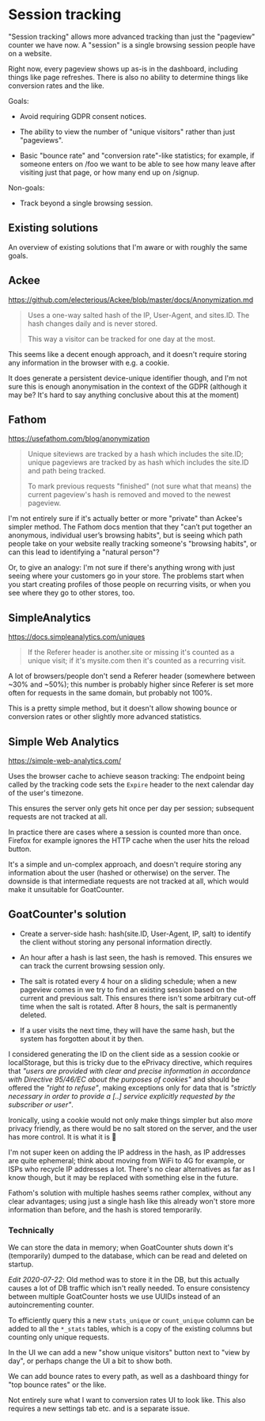 Session tracking
================

"Session tracking" allows more advanced tracking than just the "pageview"
counter we have now. A "session" is a single browsing session people have on a
website.

Right now, every pageview shows up as-is in the dashboard, including things like
page refreshes. There is also no ability to determine things like conversion
rates and the like.

Goals:

- Avoid requiring GDPR consent notices.

- The ability to view the number of "unique visitors" rather than just
  "pageviews".

- Basic "bounce rate" and "conversion rate"-like statistics; for example, if
  someone enters on /foo we want to be able to see how many leave after visiting
  just that page, or how many end up on /signup.

Non-goals:

- Track beyond a single browsing session.


Existing solutions
------------------

An overview of existing solutions that I'm aware or with roughly the same goals.

Ackee
-----

https://github.com/electerious/Ackee/blob/master/docs/Anonymization.md

> Uses a one-way salted hash of the IP, User-Agent, and sites.ID. The hash changes
> daily and is never stored.
>
> This way a visitor can be tracked for one day at the most.

This seems like a decent enough approach, and it doesn't require storing any
information in the browser with e.g. a cookie.

It does generate a persistent device-unique identifier though, and I'm not sure
this is enough anonymisation in the context of the GDPR (although it may be?
It's hard to say anything conclusive about this at the moment)

Fathom
------

https://usefathom.com/blog/anonymization

> Unique siteviews are tracked by a hash which includes the site.ID; unique
> pageviews are tracked by as hash which includes the site.ID and path being
> tracked.
>
> To mark previous requests "finished" (not sure what that means) the current
> pageview's hash is removed and moved to the newest pageview.

I'm not entirely sure if it's actually better or more "private" than Ackee's
simpler method. The Fathom docs mention that they "can’t put together an
anonymous, individual user’s browsing habits", but is seeing which path people
take on your website really tracking someone's "browsing habits", or can this
lead to identifying a "natural person"?

Or, to give an analogy: I'm not sure if there's anything wrong with just seeing
where your customers go in your store. The problems start when you start
creating profiles of those people on recurring visits, or when you see where
they go to other stores, too.


SimpleAnalytics
---------------

https://docs.simpleanalytics.com/uniques

> If the Referer header is another.site or missing it's counted as a unique
> visit; if it's mysite.com then it's counted as a recurring visit.

A lot of browsers/people don't send a Referer header (somewhere between ~30% and
~50%); this number is probably higher since Referer is set more often for
requests in the same domain, but probably not 100%.

This is a pretty simple method, but it doesn't allow showing bounce or
conversion rates or other slightly more advanced statistics.


Simple Web Analytics
--------------------

https://simple-web-analytics.com/

Uses the browser cache to achieve season tracking: The endpoint being called by
the tracking code sets the `Expire` header to the next calendar day of the
user's timezone.

This ensures the server only gets hit once per day per session; subsequent
requests are not tracked at all.

In practice there are cases where a session is counted more than once. Firefox
for example ignores the HTTP cache when the user hits the reload button.

It's a simple and un-complex approach, and doesn't require storing any
information about the user (hashed or otherwise) on the server. The downside is
that intermediate requests are not tracked at all, which would make it
unsuitable for GoatCounter.


GoatCounter's solution
----------------------

- Create a server-side hash: hash(site.ID, User-Agent, IP, salt) to identify
  the client without storing any personal information directly.

- An hour after a hash is last seen, the hash is removed. This ensures we can
  track the current browsing session only.

- The salt is rotated every 4 hour on a sliding schedule; when a new pageview
  comes in we try to find an existing session based on the current and previous
  salt. This ensures there isn't some arbitrary cut-off time when the salt is
  rotated. After 8 hours, the salt is permanently deleted.

- If a user visits the next time, they will have the same hash, but the system
  has forgotten about it by then.

I considered generating the ID on the client side as a session cookie or
localStorage,  but this is tricky due to the ePrivacy directive, which requires
that *"users are provided with clear and precise information in accordance with
Directive 95/46/EC about the purposes of cookies"* and should be offered the
*"right to refuse"*, making exceptions only for data that is *"strictly
necessary in order to provide a [..] service explicitly requested by the
subscriber or user"*.

Ironically, using a cookie would not only make things simpler but also *more*
privacy friendly, as there would be no salt stored on the server, and the user
has more control. It is what it is 🤷

I'm not super keen on adding the IP address in the hash, as IP addresses are
quite ephemeral; think about moving from WiFi to 4G for example, or ISPs who
recycle IP addresses a lot. There's no clear alternatives as far as I know
though, but it may be replaced with something else in the future.

Fathom's solution with multiple hashes seems rather complex, without any clear
advantages; using just a single hash like this already won't store more
information than before, and the hash is stored temporarily.

### Technically

We can store the data in memory; when GoatCounter shuts down it's (temporarily)
dumped to the database, which can be read and deleted on startup.

*Edit 2020-07-22*: Old method was to store it in the DB, but this actually
causes a lot of DB traffic which isn't really needed. To ensure consistency
between multiple GoatCounter hosts we use UUIDs instead of an autoincrementing
counter.

To efficiently query this a new `stats_unique` or `count_unique` column can be
added to all the `*_stats` tables, which is a copy of the existing columns but
counting only unique requests.

In the UI we can add a new "show unique visitors" button next to "view by day",
or perhaps change the UI a bit to show both.

We can add bounce rates to every path, as well as a dashboard thingy for "top
bounce rates" or the like.

Not entirely sure what I want to conversion rates UI to look like. This also
requires a new settings tab etc. and is a separate issue.
